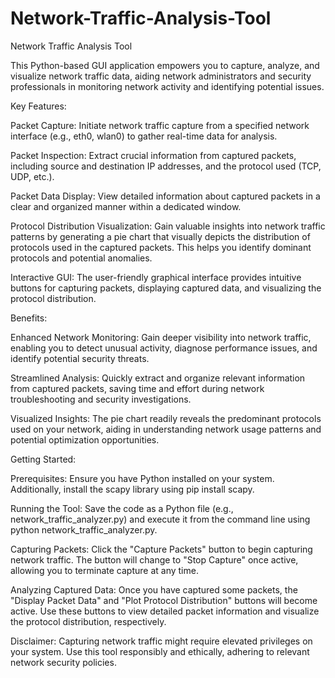 # Network-Traffic-Analysis-Tool
Network Traffic Analysis Tool

This Python-based GUI application empowers you to capture, analyze, and visualize network traffic data, aiding network administrators and security professionals in monitoring network activity and identifying potential issues.

Key Features:

Packet Capture: Initiate network traffic capture from a specified network interface (e.g., eth0, wlan0) to gather real-time data for analysis.

Packet Inspection: Extract crucial information from captured packets, including source and destination IP addresses, and the protocol used (TCP, UDP, etc.).

Packet Data Display: View detailed information about captured packets in a clear and organized manner within a dedicated window.

Protocol Distribution Visualization: Gain valuable insights into network traffic patterns by generating a pie chart that visually depicts the distribution of protocols used in the captured packets. This helps you identify dominant protocols and potential anomalies.

Interactive GUI: The user-friendly graphical interface provides intuitive buttons for capturing packets, displaying captured data, and visualizing the protocol distribution.

Benefits:

Enhanced Network Monitoring: Gain deeper visibility into network traffic, enabling you to detect unusual activity, diagnose performance issues, and identify potential security threats.

Streamlined Analysis: Quickly extract and organize relevant information from captured packets, saving time and effort during network troubleshooting and security investigations.

Visualized Insights: The pie chart readily reveals the predominant protocols used on your network, aiding in understanding network usage patterns and potential optimization opportunities.

Getting Started:

Prerequisites: Ensure you have Python installed on your system. Additionally, install the scapy library using pip install scapy.

Running the Tool: Save the code as a Python file (e.g., network_traffic_analyzer.py) and execute it from the command line using python network_traffic_analyzer.py.

Capturing Packets: Click the "Capture Packets" button to begin capturing network traffic. The button will change to "Stop Capture" once active, allowing you to terminate capture at any time.

Analyzing Captured Data: Once you have captured some packets, the "Display Packet Data" and "Plot Protocol Distribution" buttons will become active. Use these buttons to view detailed packet information and visualize the protocol distribution, respectively.

Disclaimer: Capturing network traffic might require elevated privileges on your system. Use this tool responsibly and ethically, adhering to relevant network security policies.
